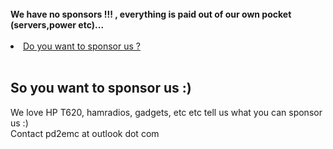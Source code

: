 <br>
<b>We have no sponsors !!! , everything is paid out of our own pocket (servers,power etc)...</b>
<br><br>
<li>
<a href="#yourname">Do you want to sponsor us ?</a><br>
</li>
<br>
<h2 id="yourname">So you want to sponsor us :) </h2>
We love HP T620, hamradios, gadgets, etc etc tell us what you can sponsor us :)<br>
Contact pd2emc at outlook dot com<br>
<br>
